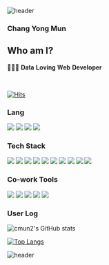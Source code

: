 ![header](https://capsule-render.vercel.app/api?type=Waving&color=gradient&height=250&section=header&text=✔CMUN2&fontSize=90&animation=scaleIn)
### Chang Yong Mun

<h2>Who am I?</h2>
<p>👨🏻‍💻 𝐃𝐚𝐭𝐚 𝐋𝐨𝐯𝐢𝐧𝐠 𝐖𝐞𝐛 𝐃𝐞𝐯𝐞𝐥𝐨𝐩𝐞𝐫</p>
</br>


[![Hits](https://hits.seeyoufarm.com/api/count/incr/badge.svg?url=https%3A%2F%2Fgithub.com%2Fcmun2&count_bg=%23C2C4BF&title_bg=%230F06FF&icon=github.svg&icon_color=%23FFFFFF&title=hits&edge_flat=false)](https://hits.seeyoufarm.com)


<h3><b>Lang</b></h3>
<p>
  <img src="https://img.shields.io/badge/HTML5-E34F26?style=for-the-badge&logo=HTML5&logoColor=white"/>
  <img src="https://img.shields.io/badge/CSS3-1572B6?style=for-the-badge&logo=CSS3&logoColor=white"/>
  <img src="https://img.shields.io/badge/JavaScript-F7DF1E?style=for-the-badge&logo=Javascript&logoColor=black"/>
  
  <img src="https://img.shields.io/badge/Python-3776AB?style=for-the-badge&logo=Python&logoColor=white"/>

  
</p>
<h3><b>Tech Stack</b></h3>
<p>
  <img src="https://img.shields.io/badge/React-61DAFB?style=for-the-badge&logo=React&logoColor=white"/>
  <img src="https://img.shields.io/badge/Redux Toolkit-764ABC?style=for-the-badge&logo=Redux&logoColor=white"/>
  <img src="https://img.shields.io/badge/React Hook Form-EC5990?style=for-the-badge&logo=ReactHookForm&logoColor=white"/>
  <img src="https://img.shields.io/badge/Vite-646CFF?style=for-the-badge&logo=Vite&logoColor=white"/>
  <img src="https://img.shields.io/badge/styled components-DB7093?style=for-the-badge&logo=styled-components&logoColor=white"/>
  <img src="https://img.shields.io/badge/Amazon S3-569A31?style=for-the-badge&logo=Amazon S3&logoColor=white"/>
  <img src="https://img.shields.io/badge/Amazon EC2-FF9900?style=for-the-badge&logo=Amazon EC2&logoColor=white"/>
  <img src="https://img.shields.io/badge/Anaconda-44A833?style=for-the-badge&logo=Anaconda&logoColor=white"/>
  <img src="https://img.shields.io/badge/Tableau-E97627?style=for-the-badge&logo=Tableau&logoColor=white"/>
  <img src="https://img.shields.io/badge/TensorFlow-FF6F00?style=for-the-badge&logo=TensorFlow&logoColor=white"/>
</p>

<h3><b>Co-work Tools</b></h3>
<p>
  <img src="https://img.shields.io/badge/GitHub Desktop-181717?style=for-the-badge&logo=GitHub&logoColor=white"/>
  <img src="https://img.shields.io/badge/GitHub Actions-2088FF?style=for-the-badge&logo=GitHub Actions&logoColor=white"/>
  <img src="https://img.shields.io/badge/Notion-000000?style=for-the-badge&logo=Notion&logoColor=white"/>
  <img src="https://img.shields.io/badge/Figma-F24E1E?style=for-the-badge&logo=Figma&logoColor=white"/>
  <img src="https://img.shields.io/badge/Slack-4A154B?style=for-the-badge&logo=Slack&logoColor=white"/>
</p>

<h3><p>User Log</p></h3>

![cmun2's GitHub stats](https://github-readme-stats.vercel.app/api?username=cmun2&show_icons=true&theme=radical)

[![Top Langs](https://github-readme-stats.vercel.app/api/top-langs/?username=cmun2&layout=compact)](https://github.com/cmun2/github-readme-stats)


![header](https://capsule-render.vercel.app/api?type=Wave&reversal=true&color=87CEEB&height=150&section=footer&text=Thanks&nbsp;&nbsp;for&nbsp;&nbsp;visit&fontSize=30&fontColor=ffffff&animation=fadeIn&fontAlignY=90)


<!--
**cmun2/cmun2** is a ✨ _special_ ✨ repository because its `README.md` (this file) appears on your GitHub profile.

Here are some ideas to get you started:

- 🔭 I’m currently working on ...
- 🌱 I’m currently learning ...
- 👯 I’m looking to collaborate on ...
- 🤔 I’m looking for help with ...
- 💬 Ask me about ...
- 📫 How to reach me: ...
- 😄 Pronouns: ...
- ⚡ Fun fact: ...
-->
